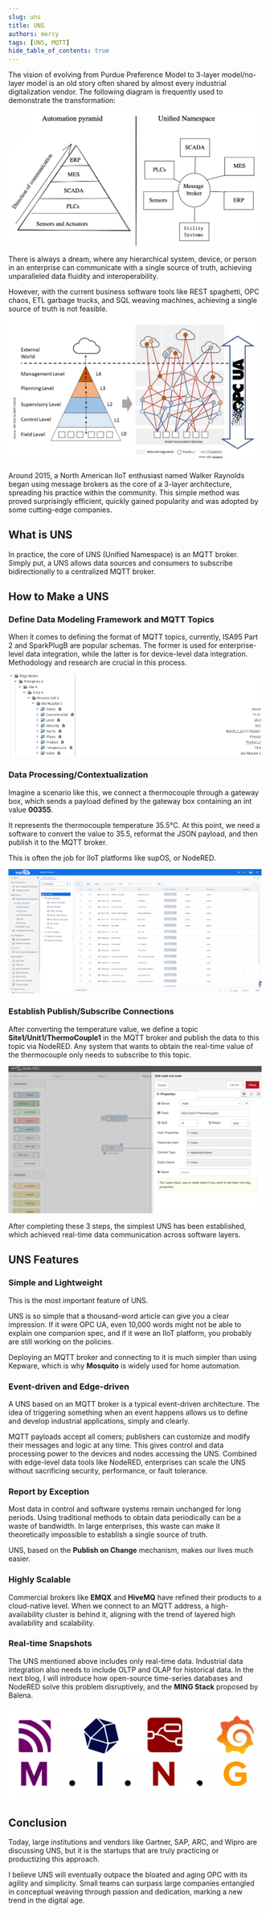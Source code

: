 ```yaml
---
slug: uns
title: UNS
authors: mercy
tags: [UNS, MQTT]
hide_table_of_contents: true
---
```



The vision of evolving from Purdue Preference Model to 3-layer model/no-layer model is an old story often shared by almost every industrial digitalization vendor. The following diagram is frequently used to demonstrate the transformation:

![UNS Structure](./uns1.png)

There is always a dream, where any hierarchical system, device, or person in an enterprise can communicate with a single source of truth, achieving unparalleled data fluidity and interoperability.

<!--truncate-->

However, with the current business software tools like REST spaghetti, OPC chaos, ETL garbage trucks, and SQL weaving machines, achieving a single source of truth is not feasible.

![Official diagram from the OPC Foundation](./uns2.png)

Around 2015, a North American IIoT enthusiast named Walker Raynolds began using message brokers as the core of a 3-layer architecture, spreading his practice within the community. This simple method was proved surprisingly efficient, quickly gained popularity and was adopted by some cutting-edge companies.

## What is UNS

In practice, the core of UNS (Unified Namespace) is an MQTT broker. Simply put, a UNS allows data sources and consumers to subscribe bidirectionally to a centralized MQTT broker.

## How to Make a UNS

### Define Data Modeling Framework and MQTT Topics

When it comes to defining the format of MQTT topics, currently, ISA95 Part 2 and SparkPlugB are popular schemas. The former is used for enterprise-level data integration, while the latter is for device-level data integration. Methodology and research are crucial in this process.

![MQTT Schema](./uns3.png)

### Data Processing/Contextualization

Imagine a scenario like this, we connect a thermocouple through a gateway box, which sends a payload defined by the gateway box containing an int value **00355**.

It represents the thermocouple temperature 35.5°C. At this point, we need a software to convert the value to 35.5, reformat the JSON payload, and then publish it to the MQTT broker.

This is often the job for IIoT platforms like supOS, or NodeRED.

![IIoT Platform](./uns4.png)

### Establish Publish/Subscribe Connections

After converting the temperature value, we define a topic **Site1/Unit1/ThermoCouple1** in the MQTT broker and publish the data to this topic via NodeRED. Any system that wants to obtain the real-time value of the thermocouple only needs to subscribe to this topic.

![NodeRed](./uns5.png)

After completing these 3 steps, the simplest UNS has been established, which achieved real-time data communication across software layers.

## UNS Features

### Simple and Lightweight
This is the most important feature of UNS.

UNS is so simple that a thousand-word article can give you a clear impression. If it were OPC UA, even 10,000 words might not be able to explain one companion spec, and if it were an IIoT platform, you probably are still working on the policies.

Deploying an MQTT broker and connecting to it is much simpler than using Kepware, which is why **Mosquito** is widely used for home automation.

### Event-driven and Edge-driven
A UNS based on an MQTT broker is a typical event-driven architecture. The idea of triggering something when an event happens allows us to define and develop industrial applications, simply and clearly.

MQTT payloads accept all comers; publishers can customize and modify their messages and logic at any time. This gives control and data processing power to the devices and nodes accessing the UNS. Combined with edge-level data tools like NodeRED, enterprises can scale the UNS without sacrificing security, performance, or fault tolerance.

### Report by Exception
Most data in control and software systems remain unchanged for long periods. Using traditional methods to obtain data periodically can be a waste of bandwidth. In large enterprises, this waste can make it theoretically impossible to establish a single source of truth. 

UNS, based on the **Publish on Change** mechanism, makes our lives much easier.

### Highly Scalable
Commercial brokers like **EMQX** and **HiveMQ** have refined their products to a cloud-native level. When we connect to an MQTT address, a high-availability cluster is behind it, aligning with the trend of layered high availability and scalability.

### Real-time Snapshots
The UNS mentioned above includes only real-time data. Industrial data integration also needs to include OLTP and OLAP for historical data. In the next blog, I will introduce how open-source time-series databases and NodeRED solve this problem disruptively, and the **MING Stack** proposed by Balena.

![MING](./uns6.png)

## Conclusion

Today, large institutions and vendors like Gartner, SAP, ARC, and Wipro are discussing UNS, but it is the startups that are truly practicing or productizing this approach.

I believe UNS will eventually outpace the bloated and aging OPC with its agility and simplicity. Small teams can surpass large companies entangled in conceptual weaving through passion and dedication, marking a new trend in the digital age.